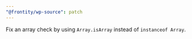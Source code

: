 ```yaml
---
"@frontity/wp-source": patch
---
```


Fix an array check by using `Array.isArray` instead of `instanceof Array`.
